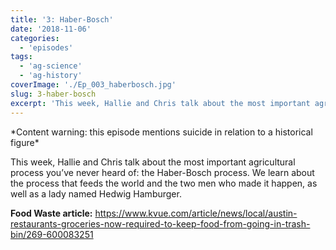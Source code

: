 ```yaml
---
title: '3: Haber-Bosch'
date: '2018-11-06'
categories:
  - 'episodes'
tags:
  - 'ag-science'
  - 'ag-history'
coverImage: './Ep_003_haberbosch.jpg'
slug: 3-haber-bosch
excerpt: 'This week, Hallie and Chris talk about the most important agricultural process you’ve never heard of: the Haber-Bosch process. We learn about the process that feeds the world and the two men who made it happen, as well as a lady named Hedwig Hamburger.'
---
```


\*Content warning: this episode mentions suicide in relation to a historical figure\*

This week, Hallie and Chris talk about the most important agricultural process you’ve never heard of: the Haber-Bosch process. We learn about the process that feeds the world and the two men who made it happen, as well as a lady named Hedwig Hamburger.

**Food Waste article:** https://www.kvue.com/article/news/local/austin-restaurants-groceries-now-required-to-keep-food-from-going-in-trash-bin/269-600083251

